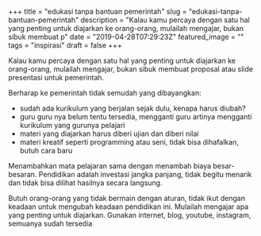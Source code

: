 +++
title = "edukasi tanpa bantuan pemerintah"
slug = "edukasi-tanpa-bantuan-pemerintah"
description = "Kalau kamu percaya dengan satu hal yang penting untuk diajarkan ke orang-orang, mulailah mengajar, bukan sibuk membuat p"
date = "2019-04-28T07:29:23Z"
featured_image = ""
tags = "inspirasi"
draft = false
+++ 
 
Kalau kamu percaya dengan satu hal yang penting untuk diajarkan ke orang-orang, mulailah mengajar, bukan sibuk membuat proposal atau slide presentasi untuk pemerintah.

Berharap ke pemerintah tidak semudah yang dibayangkan:
- sudah ada kurikulum yang berjalan sejak dulu, kenapa harus diubah?
- guru guru nya belum tentu tersedia, mengganti guru artinya mengganti kurikulum yang gurunya pelajari
- materi yang diajarkan harus diberi ujian dan diberi nilai
- materi kreatif seperti programming atau seni, tidak bisa dihafalkan, butuh cara baru

Menambahkan mata pelajaran sama dengan menambah biaya besar-besaran. Pendidikan adalah investasi jangka panjang, tidak begitu menarik dan tidak bisa dilihat hasilnya secara langsung.

Butuh orang-orang yang tidak bermain dengan aturan, tidak ikut dengan keadaan untuk mengubah keadaan pendidikan ini. Mulailah mengajar apa yang penting untuk diajarkan. Gunakan internet, blog, youtube, instagram, semuanya sudah tersedia
